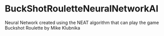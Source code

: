 # BuckShotRouletteNeuralNetworkAI
Neural Network created using the NEAT algorithm that can play the game Buckshot Roulette by Mike Klubnika
